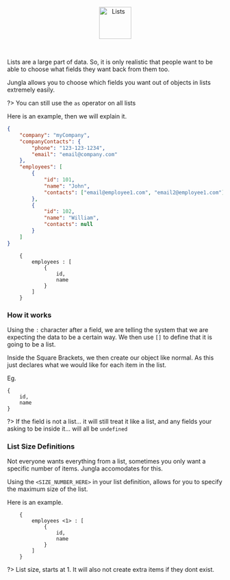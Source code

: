 <p align="center">
    <img src="./assets/img/Headers/Lists.svg" height="75px" alt="Lists"  title="Lists">
</p>
<br />

Lists are a large part of data. So, it is only realistic
that people want to be able to choose what fields they want back from
them too.

Jungla allows you to choose which fields you want out of objects in lists extremely easily.

?> You can still use the `as` operator on all lists

Here is an example, then we will explain it.

```json
{
	"company": "myCompany",
	"companyContacts": {
		"phone": "123-123-1234",
		"email": "email@company.com"
	},
	"employees": [
		{
			"id": 101,
			"name": "John",
			"contacts": ["email@employee1.com", "email2@employee1.com"]
		},
		{
			"id": 102,
			"name": "William",
			"contacts": null
		}
	]
}
```

```Jungla
    {
        employees : [
            {
                id,
                name
            }
        ]
    }
```

### How it works

Using the `:` character after a field, we are telling the system that we are expecting the data to be a certain way. We then use `[]` to define that it is going to be a list.

Inside the Square Brackets, we then create our object like normal. As this
just declares what we would like for each item in the list.

Eg.

```Jungla
{
    id,
    name
}
```

?> If the field is not a list... it will still treat it like a list, and any fields your asking to be inside it... will all be `undefined`

### List Size Definitions

Not everyone wants everything from a list, sometimes you only want a specific number of items. Jungla accomodates for this.

Using the `<SIZE_NUMBER_HERE>` in your list definition, allows for you
to specify the maximum size of the list.

Here is an example.

```Jungla
    {
        employees <1> : [
            {
                id,
                name
            }
        ]
    }
```

?> List size, starts at 1. It will also not create extra items if they dont exist.
